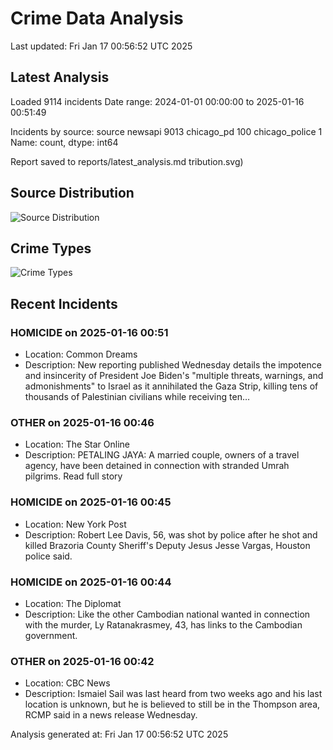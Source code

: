 # Crime Data Analysis
Last updated: Fri Jan 17 00:56:52 UTC 2025

## Latest Analysis

Loaded 9114 incidents
Date range: 2024-01-01 00:00:00 to 2025-01-16 00:51:49

Incidents by source:
source
newsapi           9013
chicago_pd         100
chicago_police       1
Name: count, dtype: int64

Report saved to reports/latest_analysis.md
tribution.svg)

## Source Distribution
![Source Distribution](images/source_distribution.svg)

## Crime Types
![Crime Types](images/crime_types.svg)

## Recent Incidents

### HOMICIDE on 2025-01-16 00:51
- Location: Common Dreams
- Description: New reporting published Wednesday details the impotence and insincerity of President Joe Biden's "multiple threats, warnings, and admonishments" to Israel as it annihilated the Gaza Strip, killing tens of thousands of Palestinian civilians while receiving ten…


### OTHER on 2025-01-16 00:46
- Location: The Star Online
- Description: PETALING JAYA: A married couple, owners of a travel agency, have been detained in connection with stranded Umrah pilgrims. Read full story


### HOMICIDE on 2025-01-16 00:45
- Location: New York Post
- Description: Robert Lee Davis, 56, was shot by police after he shot and killed Brazoria County Sheriff's Deputy Jesus Jesse Vargas, Houston police said.


### HOMICIDE on 2025-01-16 00:44
- Location: The Diplomat
- Description: Like the other Cambodian national wanted in connection with the murder, Ly Ratanakrasmey, 43, has links to the Cambodian government.


### OTHER on 2025-01-16 00:42
- Location: CBC News
- Description: Ismaiel Sail was last heard from two weeks ago and his last location is unknown, but he is believed to still be in the Thompson area, RCMP said in a news release Wednesday.

Analysis generated at: Fri Jan 17 00:56:52 UTC 2025
